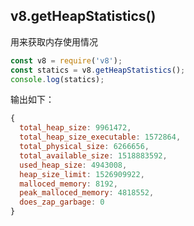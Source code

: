 ## v8.getHeapStatistics()

用来获取内存使用情况

```javascript
const v8 = require('v8');
const statics = v8.getHeapStatistics();
console.log(statics);
```

输出如下：

```javascript
{ 
  total_heap_size: 9961472,
  total_heap_size_executable: 1572864,
  total_physical_size: 6266656,
  total_available_size: 1518883592,
  used_heap_size: 4943008,
  heap_size_limit: 1526909922,
  malloced_memory: 8192,
  peak_malloced_memory: 4818552,
  does_zap_garbage: 0 
}
```